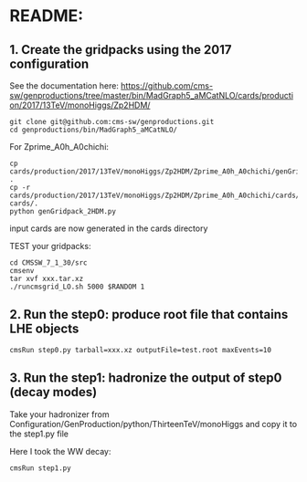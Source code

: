 # README:


## 1. Create the gridpacks using the 2017 configuration

See the documentation here: https://github.com/cms-sw/genproductions/tree/master/bin/MadGraph5_aMCatNLO/cards/production/2017/13TeV/monoHiggs/Zp2HDM/

```
git clone git@github.com:cms-sw/genproductions.git
cd genproductions/bin/MadGraph5_aMCatNLO/
```

For Zprime_A0h_A0chichi:

```
cp cards/production/2017/13TeV/monoHiggs/Zp2HDM/Zprime_A0h_A0chichi/genGridpack_2HDM.py .
cp -r cards/production/2017/13TeV/monoHiggs/Zp2HDM/Zprime_A0h_A0chichi/cards/* cards/. 
python genGridpack_2HDM.py
```

input cards are now generated in the cards directory

TEST your gridpacks:

```
cd CMSSW_7_1_30/src
cmsenv
tar xvf xxx.tar.xz
./runcmsgrid_LO.sh 5000 $RANDOM 1
```

## 2. Run the step0: produce root file that contains LHE objects

```
cmsRun step0.py tarball=xxx.xz outputFile=test.root maxEvents=10 
```



## 3. Run the step1: hadronize the output of step0 (decay modes)

Take your hadronizer from Configuration/GenProduction/python/ThirteenTeV/monoHiggs and copy it to the step1.py file

Here I took the WW decay:

```
cmsRun step1.py 
```

